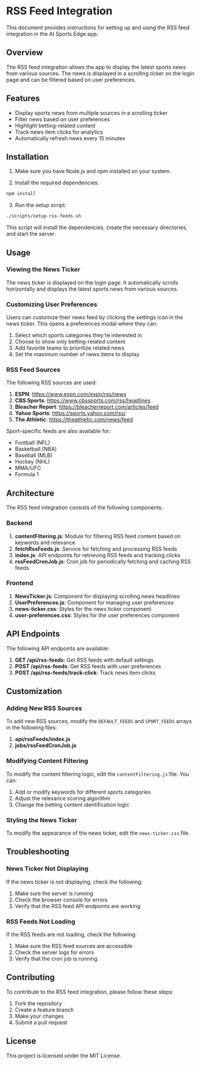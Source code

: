 # RSS Feed Integration

This document provides instructions for setting up and using the RSS feed integration in the AI Sports Edge app.

## Overview

The RSS feed integration allows the app to display the latest sports news from various sources. The news is displayed in a scrolling ticker on the login page and can be filtered based on user preferences.

## Features

- Display sports news from multiple sources in a scrolling ticker
- Filter news based on user preferences
- Highlight betting-related content
- Track news item clicks for analytics
- Automatically refresh news every 15 minutes

## Installation

1. Make sure you have Node.js and npm installed on your system.

2. Install the required dependencies:

```bash
npm install
```

3. Run the setup script:

```bash
./scripts/setup-rss-feeds.sh
```

This script will install the dependencies, create the necessary directories, and start the server.

## Usage

### Viewing the News Ticker

The news ticker is displayed on the login page. It automatically scrolls horizontally and displays the latest sports news from various sources.

### Customizing User Preferences

Users can customize their news feed by clicking the settings icon in the news ticker. This opens a preferences modal where they can:

1. Select which sports categories they're interested in
2. Choose to show only betting-related content
3. Add favorite teams to prioritize related news
4. Set the maximum number of news items to display

### RSS Feed Sources

The following RSS sources are used:

1. **ESPN**: https://www.espn.com/espn/rss/news
2. **CBS Sports**: https://www.cbssports.com/rss/headlines
3. **Bleacher Report**: https://bleacherreport.com/articles/feed
4. **Yahoo Sports**: https://sports.yahoo.com/rss/
5. **The Athletic**: https://theathletic.com/news/feed

Sport-specific feeds are also available for:

- Football (NFL)
- Basketball (NBA)
- Baseball (MLB)
- Hockey (NHL)
- MMA/UFC
- Formula 1

## Architecture

The RSS feed integration consists of the following components:

### Backend

1. **contentFiltering.js**: Module for filtering RSS feed content based on keywords and relevance
2. **fetchRssFeeds.js**: Service for fetching and processing RSS feeds
3. **index.js**: API endpoints for retrieving RSS feeds and tracking clicks
4. **rssFeedCronJob.js**: Cron job for periodically fetching and caching RSS feeds

### Frontend

1. **NewsTicker.js**: Component for displaying scrolling news headlines
2. **UserPreferences.js**: Component for managing user preferences
3. **news-ticker.css**: Styles for the news ticker component
4. **user-preferences.css**: Styles for the user preferences component

## API Endpoints

The following API endpoints are available:

1. **GET /api/rss-feeds**: Get RSS feeds with default settings
2. **POST /api/rss-feeds**: Get RSS feeds with user preferences
3. **POST /api/rss-feeds/track-click**: Track news item clicks

## Customization

### Adding New RSS Sources

To add new RSS sources, modify the `DEFAULT_FEEDS` and `SPORT_FEEDS` arrays in the following files:

1. **api/rssFeeds/index.js**
2. **jobs/rssFeedCronJob.js**

### Modifying Content Filtering

To modify the content filtering logic, edit the `contentFiltering.js` file. You can:

1. Add or modify keywords for different sports categories
2. Adjust the relevance scoring algorithm
3. Change the betting content identification logic

### Styling the News Ticker

To modify the appearance of the news ticker, edit the `news-ticker.css` file.

## Troubleshooting

### News Ticker Not Displaying

If the news ticker is not displaying, check the following:

1. Make sure the server is running
2. Check the browser console for errors
3. Verify that the RSS feed API endpoints are working

### RSS Feeds Not Loading

If the RSS feeds are not loading, check the following:

1. Make sure the RSS feed sources are accessible
2. Check the server logs for errors
3. Verify that the cron job is running

## Contributing

To contribute to the RSS feed integration, please follow these steps:

1. Fork the repository
2. Create a feature branch
3. Make your changes
4. Submit a pull request

## License

This project is licensed under the MIT License.